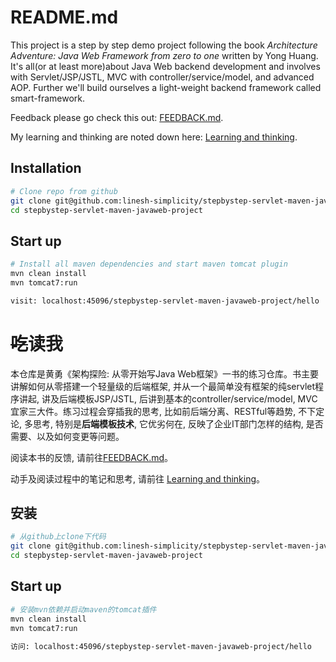 # README.md

This project is a step by step demo project following the book *Architecture Adventure: Java Web Framework from zero to one* written by Yong Huang. It's all(or at least more)about Java Web backend development and involves with Servlet/JSP/JSTL, MVC with controller/service/model, and advanced AOP. Further we'll build ourselves a light-weight backend framework called smart-framework.

Feedback please go check this out: [FEEDBACK.md](FEEDBACK.md).

My learning and thinking are noted down here: [Learning and thinking](LEARNING-AND-THINKING.md).

## Installation
```bash
# Clone repo from github
git clone git@github.com:linesh-simplicity/stepbystep-servlet-maven-javaweb-project.git
cd stepbystep-servlet-maven-javaweb-project
```

## Start up
```bash
# Install all maven dependencies and start maven tomcat plugin
mvn clean install
mvn tomcat7:run

visit: localhost:45096/stepbystep-servlet-maven-javaweb-project/hello
```

# ~~吃~~读我

本仓库是黄勇《架构探险: 从零开始写Java Web框架》一书的练习仓库。书主要讲解如何从零搭建一个轻量级的后端框架, 并从一个最简单没有框架的纯servlet程序讲起, 讲及后端模板JSP/JSTL, 后讲到基本的controller/service/model, MVC宜家三大件。练习过程会穿插我的思考, 比如前后端分离、RESTful等趋势, 不下定论, 多思考, 特别是**后端模板技术**, 它优劣何在, 反映了企业IT部门怎样的结构, 是否需要、以及如何变更等问题。

阅读本书的反馈, 请前往[FEEDBACK.md](FEEDBACK.md)。

动手及阅读过程中的笔记和思考, 请前往 [Learning and thinking](LEARNING-AND-THINKING.md)。

## 安装
```bash
# 从github上clone下代码
git clone git@github.com:linesh-simplicity/stepbystep-servlet-maven-javaweb-project.git
cd stepbystep-servlet-maven-javaweb-project
```

## Start up
```bash
# 安装mvn依赖并启动maven的tomcat插件
mvn clean install
mvn tomcat7:run

访问: localhost:45096/stepbystep-servlet-maven-javaweb-project/hello
```